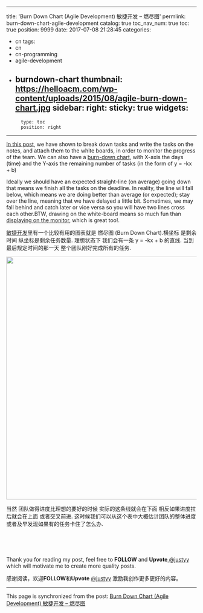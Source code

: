 
---
title: 'Burn Down Chart (Agile Development) 敏捷开发 – 燃尽图'
permlink: burn-down-chart-agile-development
catalog: true
toc_nav_num: true
toc: true
position: 9999
date: 2017-07-08 21:28:45
categories:
- cn
tags:
- cn
- cn-programming
- agile-development
- burndown-chart
thumbnail: https://helloacm.com/wp-content/uploads/2015/08/agile-burn-down-chart.jpg
sidebar:
    right:
        sticky: true
widgets:
    -
        type: toc
        position: right
---


<html>
<p><a href="https://helloacm.com/agile-development-sprint-board/">In this post</a>, we have shown to break down tasks and write the tasks on the notes, and attach them to the white boards, in order to monitor the progress of the team. We can also have a <a href="https://helloacm.com/agile-development-burndown-chart/">burn-down chart</a>, with X-axis the days (time) and the Y-axis the remaining number of tasks (in the form of y = -kx + b)&nbsp;</p>
<p>Ideally we should have an expected straight-line (on average) going down that means we finish all the tasks on the deadline. In reality, the line will fall below, which means we are doing better than average (or expected); stay over the line, meaning that we have delayed a little bit. Sometimes, we may fall behind and catch later or vice versa so you will have two lines cross each other.BTW, drawing on the white-board means so much fun than <a href="https://helloacm.com/a-big-monitor-does-help-in-improving-agile-development/">displaying on the monitor</a>, which is great too!.&nbsp;</p>
<p><a href="https://justyy.com/archives/1878">敏捷开发</a>里有一个比较有用的图表就是 燃尽图 (Burn Down Chart).横坐标 是剩余时间 纵坐标是剩余任务数量. 理想状态下 我们会有一条 y = -kx + b 的直线. 当到最后规定时间的那一天 整个团队刚好完成所有的任务.&nbsp;</p>
<p><img src="https://helloacm.com/wp-content/uploads/2015/08/agile-burn-down-chart.jpg" width="1024" height="642"/></p>
<p>当然 团队做得进度比理想的要好的时候 实际的这条线就会在下面 相反如果进度拉后就会在上面 或者交叉前进. 这时候我们可以从这个表中大概估计团队的整体进度 或者及早发现如果有的任务卡住了怎么办.&nbsp;</p>
<p><br></p>
<p><br></p>
<p>Thank you for reading my post, feel free to <strong>FOLLOW</strong> and <strong>Upvote</strong><a href="https://steemit.com/@justyy"> @justyy</a> which will motivate me to create more quality posts.</p>
<p>感谢阅读，欢迎<strong>FOLLOW</strong>和<strong>Upvote</strong> <a href="https://steemit.com/@justyy">@justyy</a> 激励我创作更多更好的内容。&nbsp;</p>
</html>

- - -

This page is synchronized from the post: [Burn Down Chart (Agile Development) 敏捷开发 – 燃尽图](https://steemit.com/@justyy/burn-down-chart-agile-development)
